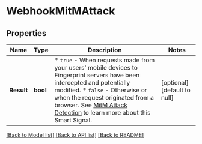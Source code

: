 # WebhookMitMAttack

## Properties
Name | Type | Description | Notes
------------ | ------------- | ------------- | -------------
**Result** | **bool** | * `true` - When requests made from your users' mobile devices to Fingerprint servers have been intercepted and potentially modified.  * `false` - Otherwise or when the request originated from a browser. See [MitM Attack Detection](https://dev.fingerprint.com/docs/smart-signals-overview#mitm-attack-detection) to learn more about this Smart Signal.  | [optional] [default to null]

[[Back to Model list]](../README.md#documentation-for-models) [[Back to API list]](../README.md#documentation-for-api-endpoints) [[Back to README]](../README.md)

